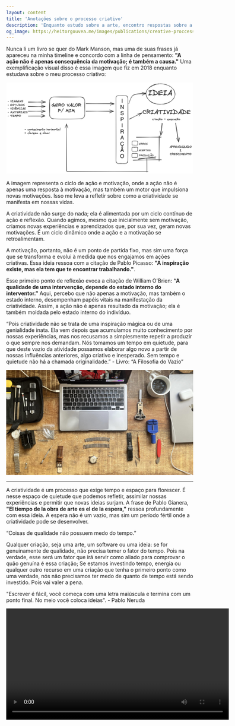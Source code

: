 ```yaml
---
layout: content
title: 'Anotações sobre o processo criativo'
description: 'Enquanto estudo sobre a arte, encontro respostas sobre a vida.'
og_image: https://heitorgouvea.me/images/publications/creative-proccess-pt.png
---
```


Nunca li um livro se quer do Mark Manson, mas uma de suas frases já apareceu na minha timeline e concordo com  a linha de pensamento: **"A ação não é apenas consequência da motivação; é também a causa."** Uma exemplificação visual disso é essa imagem que fiz em 2018 enquanto estudava sobre o meu processo criativo:

![Proccess](/images/publications/creative/creative-process-pt.png)

A imagem representa o ciclo de ação e motivação, onde a ação não é apenas uma resposta à motivação, mas também um motor que impulsiona novas motivações. Isso me leva a refletir sobre como a criatividade se manifesta em nossas vidas.

A criatividade não surge do nada; ela é alimentada por um ciclo contínuo de ação e reflexão. Quando agimos, mesmo que inicialmente sem motivação, criamos novas experiências e aprendizados que, por sua vez, geram novas motivações. É um ciclo dinâmico onde a ação e a motivação se retroalimentam.

A motivação, portanto, não é um ponto de partida fixo, mas sim uma força que se transforma e evolui à medida que nos engajamos em ações criativas. Essa ideia ressoa com a citação de Pablo Picasso: **"A inspiração existe, mas ela tem que te encontrar trabalhando."**. 

Esse primeiro ponto de reflexão evoca a citação de William O'Brien: **“A qualidade de uma intervenção, depende do estado interno do interventor.”** Aqui, percebo que não apenas a motivação, mas também o estado interno, desempenham papéis vitais na manifestação da criatividade. Assim, a ação não é apenas resultado da motivação; ela é também moldada pelo estado interno do indivíduo.

“Pois criatividade não se trata de uma inspiração mágica ou de uma genialidade inata. Ela vem depois que acumulamos muito conhecimento por nossas experiências, mas nos recusamos a simplesmente repetir a produzir o que sempre nos demandam. Nós tomamos um tempo em quietude, para que deste vazio da atividade possamos elaborar algo novo a partir de nossas influências anteriores, algo criativo e inesperado. Sem tempo e quietude não há a chamada originalidade.” - Livro: “A Filosofia do Vazio”

![Desk](/images/publications/creative/desk.jpeg)

---

A criatividade é um processo que exige tempo e espaço para florescer. É nesse espaço de quietude que podemos refletir, assimilar nossas experiências e permitir que novas ideias surjam. A frase de Pablo Gianera, **"El tiempo de la obra de arte es el de la espera,"** ressoa profundamente com essa ideia. A espera não é um vazio, mas sim um período fértil onde a criatividade pode se desenvolver.

“Coisas de qualidade não possuem medo do tempo.”

Qualquer criação, seja uma arte, um software ou uma ideia: se for genuinamente de qualidade, não precisa temer o fator do tempo. Pois na verdade, esse será um fator que irá servir como aliado para comprovar o quão genuína é essa criação; Se estamos investindo tempo, energia ou qualquer outro recurso em uma criação que tenha o primeiro ponto como uma verdade, nós não precisamos ter medo de quanto de tempo está sendo investido. Pois vai valer a pena. 

"Escrever é fácil, você começa com uma letra maiúscula e termina com um ponto final. No meio você coloca ideias". - Pablo Neruda
<center>
<video width="600" controls>
  <source src="/images/publications/creative/people.mp4" type="video/mp4">
</video>
</center>